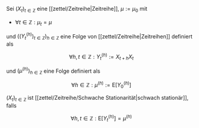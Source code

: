 Sei $(X_t)_{t \in \mathbb{Z}}$ eine [[zettel/Zeitreihe|Zeitreihe]], $\mu := \mu_0$ mit
- $\forall t \in \mathbb{Z} : \mu_t = \mu$

und $((Y_t^{(h)})_{t \in \mathbb{Z}})_{h \in \mathbb{Z}}$ eine Folge von [[zettel/Zeitreihe|Zeitreihen]] definiert als

$$
	\forall h, t \in \mathbb{Z} : Y_t^{(h)} := X_{t+h}X_t
$$

und $(\mu^{(h)})_{h \in \mathbb{Z}}$ eine Folge definiert als

$$
	\forall h \in \mathbb{Z} : \mu^{(h)} := \text{E}\left[ Y_0^{(h)} \right]
$$

$(X_t)_{t \in \mathbb{Z}}$ ist [[zettel/Zeitreihe/Schwache Stationarität|schwach stationär]], falls

$$
	\forall h, t \in \mathbb{Z} : \text{E}\left[ Y_t^{(h)} \right] = \mu^{(h)}
$$